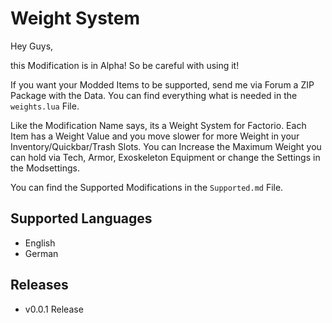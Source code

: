 # Weight System

Hey Guys,

this Modification is in Alpha! So be careful with using it!

If you want your Modded Items to be supported, send me via Forum a ZIP Package with the Data.
You can find everything what is needed in the `weights.lua` File.

Like the Modification Name says, its a Weight System for Factorio.
Each Item has a Weight Value and you move slower for more Weight in your Inventory/Quickbar/Trash Slots.
You can Increase the Maximum Weight you can hold via Tech, Armor, Exoskeleton Equipment or change the Settings in the Modsettings.

You can find the Supported Modifications in the `Supported.md` File.

## Supported Languages
 - English
 - German

## Releases
 - v0.0.1 Release